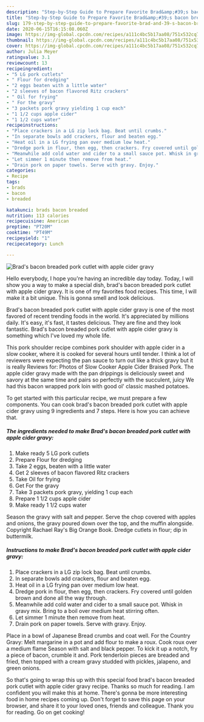 ```yaml
---
description: "Step-by-Step Guide to Prepare Favorite Brad&amp;#39;s bacon breaded pork cutlet with apple cider gravy"
title: "Step-by-Step Guide to Prepare Favorite Brad&amp;#39;s bacon breaded pork cutlet with apple cider gravy"
slug: 179-step-by-step-guide-to-prepare-favorite-brad-and-39-s-bacon-breaded-pork-cutlet-with-apple-cider-gravy
date: 2020-06-15T16:15:08.060Z
image: https://img-global.cpcdn.com/recipes/a111c4bc5b17aa08/751x532cq70/brads-bacon-breaded-pork-cutlet-with-apple-cider-gravy-recipe-main-photo.jpg
thumbnail: https://img-global.cpcdn.com/recipes/a111c4bc5b17aa08/751x532cq70/brads-bacon-breaded-pork-cutlet-with-apple-cider-gravy-recipe-main-photo.jpg
cover: https://img-global.cpcdn.com/recipes/a111c4bc5b17aa08/751x532cq70/brads-bacon-breaded-pork-cutlet-with-apple-cider-gravy-recipe-main-photo.jpg
author: Julia Meyer
ratingvalue: 3.1
reviewcount: 13
recipeingredient:
- "5 LG pork cutlets"
- " Flour for dredging"
- "2 eggs beaten with a little water"
- "2 sleeves of bacon flavored Ritz crackers"
- " Oil for frying"
- " For the gravy"
- "3 packets pork gravy yielding 1 cup each"
- "1 1/2 cups apple cider"
- "1 1/2 cups water"
recipeinstructions:
- "Place crackers in a LG zip lock bag. Beat until crumbs."
- "In separate bowls add crackers, flour and beaten egg."
- "Heat oil in a LG frying pan over medium low heat."
- "Dredge pork in flour, then egg, then crackers. Fry covered until golden brown and done all the way through."
- "Meanwhile add cold water and cider to a small sauce pot. Whisk in gravy mix. Bring to a boil over medium heat stirring often."
- "Let simmer 1 minute then remove from heat."
- "Drain pork on paper towels. Serve with gravy. Enjoy."
categories:
- Recipe
tags:
- brads
- bacon
- breaded

katakunci: brads bacon breaded 
nutrition: 113 calories
recipecuisine: American
preptime: "PT20M"
cooktime: "PT49M"
recipeyield: "1"
recipecategory: Lunch

---
```



![Brad&#39;s bacon breaded pork cutlet with apple cider gravy](https://img-global.cpcdn.com/recipes/a111c4bc5b17aa08/751x532cq70/brads-bacon-breaded-pork-cutlet-with-apple-cider-gravy-recipe-main-photo.jpg)

Hello everybody, I hope you're having an incredible day today. Today, I will show you a way to make a special dish, brad&#39;s bacon breaded pork cutlet with apple cider gravy. It is one of my favorites food recipes. This time, I will make it a bit unique. This is gonna smell and look delicious.

Brad&#39;s bacon breaded pork cutlet with apple cider gravy is one of the most favored of recent trending foods in the world. It's appreciated by millions daily. It's easy, it's fast, it tastes delicious. They are fine and they look fantastic. Brad&#39;s bacon breaded pork cutlet with apple cider gravy is something which I've loved my whole life.

This pork shoulder recipe combines pork shoulder with apple cider in a slow cooker, where it is cooked for several hours until tender. I think a lot of reviewers were expecting the pan sauce to turn out like a thick gravy but it is really Reviews for: Photos of Slow Cooker Apple Cider Braised Pork. The apple cider gravy made with the pan drippings is deliciously sweet and savory at the same time and pairs so perfectly with the succulent, juicy We had this bacon wrapped pork loin with good ol&#39; classic mashed potatoes.


To get started with this particular recipe, we must prepare a few components. You can cook brad&#39;s bacon breaded pork cutlet with apple cider gravy using 9 ingredients and 7 steps. Here is how you can achieve that.

<!--inarticleads1-->

##### The ingredients needed to make Brad&#39;s bacon breaded pork cutlet with apple cider gravy:

1. Make ready 5 LG pork cutlets
1. Prepare  Flour for dredging
1. Take 2 eggs, beaten with a little water
1. Get 2 sleeves of bacon flavored Ritz crackers
1. Take  Oil for frying
1. Get  For the gravy
1. Take 3 packets pork gravy, yielding 1 cup each
1. Prepare 1 1/2 cups apple cider
1. Make ready 1 1/2 cups water


Season the gravy with salt and pepper. Serve the chop covered with apples and onions, the gravy poured down over the top, and the muffin alongside. Copyright Rachael Ray&#39;s Big Orange Book. Dredge cutlets in flour; dip in buttermilk. 

<!--inarticleads2-->

##### Instructions to make Brad&#39;s bacon breaded pork cutlet with apple cider gravy:

1. Place crackers in a LG zip lock bag. Beat until crumbs.
1. In separate bowls add crackers, flour and beaten egg.
1. Heat oil in a LG frying pan over medium low heat.
1. Dredge pork in flour, then egg, then crackers. Fry covered until golden brown and done all the way through.
1. Meanwhile add cold water and cider to a small sauce pot. Whisk in gravy mix. Bring to a boil over medium heat stirring often.
1. Let simmer 1 minute then remove from heat.
1. Drain pork on paper towels. Serve with gravy. Enjoy.


Place in a bowl of Japanese Bread crumbs and coat well. For the Country Gravy: Melt margarine in a pot and add flour to make a roux. Cook roux over a medium flame Season with salt and black pepper. To kick it up a notch, fry a piece of bacon, crumble it and. Pork tenderloin pieces are breaded and fried, then topped with a cream gravy studded with pickles, jalapeno, and green onions. 

So that's going to wrap this up with this special food brad&#39;s bacon breaded pork cutlet with apple cider gravy recipe. Thanks so much for reading. I am confident you will make this at home. There's gonna be more interesting food in home recipes coming up. Don't forget to save this page on your browser, and share it to your loved ones, friends and colleague. Thank you for reading. Go on get cooking!
